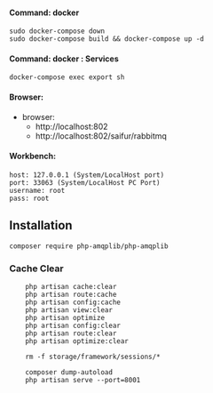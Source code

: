 #### Command: docker 
```
sudo docker-compose down
sudo docker-compose build && docker-compose up -d
```

#### Command: docker  : Services
```
docker-compose exec export sh
```

#### Browser: 
- browser: 
  - http://localhost:802
  - http://localhost:802/saifur/rabbitmq

#### Workbench:
```
host: 127.0.0.1 (System/LocalHost port)
port: 33063 (System/LocalHost PC Port)
username: root
pass: root
``` 

## Installation
```
composer require php-amqplib/php-amqplib

```


### Cache Clear
```
    php artisan cache:clear
    php artisan route:cache
    php artisan config:cache
    php artisan view:clear
    php artisan optimize
    php artisan config:clear
    php artisan route:clear
    php artisan optimize:clear

    rm -f storage/framework/sessions/*

    composer dump-autoload
    php artisan serve --port=8001
```
